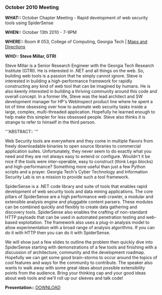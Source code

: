 ### October 2010 Meeting

**WHAT::** October Chapter Meeting - Rapid development of web security
tools using SpiderSense

**WHEN::** October 13th 2010 - 7-9PM

**WHERE::** Room \# 053, College of Computing, Georgia Tech | [Maps and
Directions](http://www.cc.gatech.edu/about/directions#ccb)

**WHO::** **Steve Millar, GTRI**

Steve Millar is a Senior Research Engineer with the Georgia Tech
Research Institute (GTRI). He is interested in .NET and all things on
the web. So, building web tools is a passion that he simply cannot
ignore. Steve is interested in building a high-performance framework for
rapidly constructing any kind of web tool that can be imagined by
humans. He is also keenly interested in building a thriving community
around this code and overall concept. In a former life, Steve was the
lead architect and SW development manager for HP's WebInspect product
line where he spent a lot of time obsessing over how to automate web
security tasks inside a large, complex, multi-threaded application.
Hopefully he learned enough to help make this simpler for less obsessed
people. Steve also thinks it is strange to refer to himself in the third
person.

'''ABSTRACT:: '''

Web Security tools are everywhere and they come in multiple flavors from
freely downloadable binaries to open source libraries to commercial
application suites. Unfortunately, they never seem to do exactly what
you need and they are not always easy to extend or configure. Wouldn't
it be nice if the tools were inter-operable, easy to construct (think
Lego blocks) and high-performance? Something more useful than just a few
Python scripts and a prayer. Georgia Tech's Cyber Technology and
Information Security Lab is on a mission to provide such a tool
framework.

SpiderSense is a .NET code library and suite of tools that enables rapid
development of web security tools and data mining applications. The core
pillars of SpiderSense are a high performance web crawler, a modular and
extensible analysis engine and pluggable content parsers. These modules
can be combined quickly and flexibly to create data gathering and
discovery tools. SpiderSense also enables the crafting of non-standard
HTTP payloads that can be used in automated penetration testing and
web-based exploitation. The framework also uses a plug-in analysis model
to allow experimentation with a broad range of analysis algorithms. If
you can do it with HTTP then you can do it with SpiderSense.

We will show just a few slides to outline the problem then quickly dive
into SpiderSense starting with demonstrations of a few tools and
finishing with a discussion of architecture, community and the
development roadmap. Hopefully we can get some good brain-storms to
occur around the topics of cool features and ways for the community to
contribute. The speaker also wants to walk away with some great ideas
about possible extensibility points from the audience. Bring your
thinking cap and your good ideas about web tools and we'll roll up our
sleeves and talk code\!

**Presentation::**
[DOWNLOAD](http://www.owasp.org/images/e/e9/OwaspAtl_Oct_2010_Rapid_Tool_Development_With_SpiderSense.pptx)